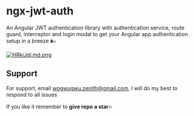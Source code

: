 # ngx-jwt-auth

An Angular JWT authentication library with authentication service, route guard, interceptor and login modal to get your Angular app authentication setup in a breeze 🌬️

[![HRkiJql.md.png](https://iili.io/HRkiJql.md.png)](https://freeimage.host/i/HRkiJql)

## Support

For support, email wogwugwu.zenith@gmail.com, I will do my best to respond to all issues

If you like it remember to **give repo a star**⭐